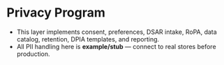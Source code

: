 # Privacy Program
- This layer implements consent, preferences, DSAR intake, RoPA, data catalog, retention, DPIA templates, and reporting.
- All PII handling here is **example/stub** — connect to real stores before production.
